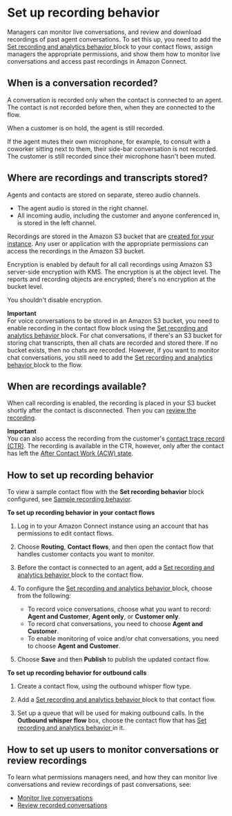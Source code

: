 # Set up recording behavior<a name="set-up-recordings"></a>

Managers can monitor live conversations, and review and download recordings of past agent conversations\. To set this up, you need to add the [Set recording and analytics behavior ](set-recording-behavior.md) block to your contact flows, assign managers the appropriate permissions, and show them how to monitor live conversations and access past recordings in Amazon Connect\.

## When is a conversation recorded?<a name="when-conversation-recorded"></a>

A conversation is recorded only when the contact is connected to an agent\. The contact is not recorded before then, when they are connected to the flow\.

When a customer is on hold, the agent is still recorded\.

If the agent mutes their own microphone, for example, to consult with a coworker sitting next to them, their side\-bar conversation is not recorded\. The customer is still recorded since their microphone hasn't been muted\.

## Where are recordings and transcripts stored?<a name="where-are-recordings-stored"></a>

Agents and contacts are stored on separate, stereo audio channels\.
+ The agent audio is stored in the right channel\. 
+ All incoming audio, including the customer and anyone conferenced in, is stored in the left channel\. 

Recordings are stored in the Amazon S3 bucket that are [created for your instance](amazon-connect-instances.md#get-started-data-storage)\. Any user or application with the appropriate permissions can access the recordings in the Amazon S3 bucket\. 

Encryption is enabled by default for all call recordings using Amazon S3 server\-side encryption with KMS\. The encryption is at the object level\. The reports and recording objects are encrypted; there's no encryption at the bucket level\.

You shouldn't disable encryption\.

**Important**  
For voice conversations to be stored in an Amazon S3 bucket, you need to enable recording in the contact flow block using the [Set recording and analytics behavior ](set-recording-behavior.md) block\.
For chat conversations, if there's an S3 bucket for storing chat transcripts, then all chats are recorded and stored there\. If no bucket exists, then no chats are recorded\. However, if you want to monitor chat conversations, you still need to add the [Set recording and analytics behavior ](set-recording-behavior.md) block to the flow\.

## When are recordings available?<a name="when-are-recordings-available"></a>

When call recording is enabled, the recording is placed in your S3 bucket shortly after the contact is disconnected\. Then you can [review the recording](review-recorded-conversations.md)\.

**Important**  
You can also access the recording from the customer's [contact trace record \(CTR\)](sample-ctr.md)\. The recording is available in the CTR, however, only after the contact has left the [After Contact Work \(ACW\) state](metrics-agent-status.md#agent-status-acw)\. 

## How to set up recording behavior<a name="how-to-set-up-recording-behavior"></a>

To view a sample contact flow with the **Set recording behavior** block configured, see [Sample recording behavior](sample-recording-behavior.md)\.

**To set up recording behavior in your contact flows**

1. Log in to your Amazon Connect instance using an account that has permissions to edit contact flows\.

1. Choose **Routing**, **Contact flows**, and then open the contact flow that handles customer contacts you want to monitor\. 

1. Before the contact is connected to an agent, add a [Set recording and analytics behavior ](set-recording-behavior.md) block to the contact flow\.

1. To configure the [Set recording and analytics behavior ](set-recording-behavior.md) block, choose from the following: 
   + To record voice conversations, choose what you want to record: **Agent and Customer**, **Agent only**, or **Customer only**\.
   + To record chat conversations, you need to choose **Agent and Customer**\.
   + To enable monitoring of voice and/or chat conversations, you need to choose **Agent and Customer**\.

1. Choose **Save** and then **Publish** to publish the updated contact flow\.

**To set up recording behavior for outbound calls**

1. Create a contact flow, using the outbound whisper flow type\.

1. Add a [Set recording and analytics behavior ](set-recording-behavior.md) block to that contact flow\.

1. Set up a queue that will be used for making outbound calls\. In the **Outbound whisper flow** box, choose the contact flow that has [Set recording and analytics behavior ](set-recording-behavior.md) in it\. 

## How to set up users to monitor conversations or review recordings<a name="overview-setup-managers-review-recordings"></a>

To learn what permissions managers need, and how they can monitor live conversations and review recordings of past conversations, see:
+ [Monitor live conversations](monitor-conversations.md) 
+ [Review recorded conversations](review-recorded-conversations.md)